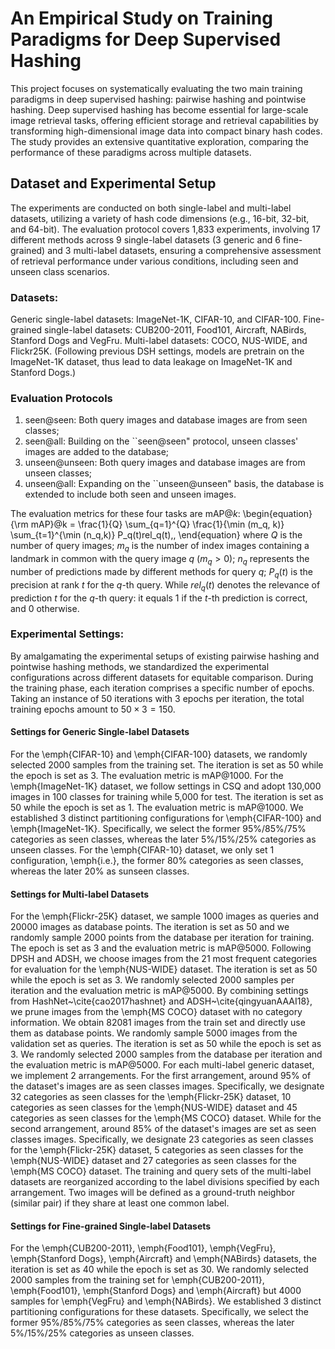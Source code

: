 # An Empirical Study on Training Paradigms for Deep Supervised Hashing

This project focuses on systematically evaluating the two main training paradigms in deep supervised hashing: pairwise hashing and pointwise hashing. Deep supervised hashing has become essential for large-scale image retrieval tasks, offering efficient storage and retrieval capabilities by transforming high-dimensional image data into compact binary hash codes. The study provides an extensive quantitative exploration, comparing the performance of these paradigms across multiple datasets.

## Dataset and Experimental Setup

The experiments are conducted on both single-label and multi-label datasets, utilizing a variety of hash code dimensions (e.g., 16-bit, 32-bit, and 64-bit). The evaluation protocol covers 1,833 experiments, involving 17 different methods across 9 single-label datasets (3 generic and 6 fine-grained) and 3 multi-label datasets, ensuring a comprehensive assessment of retrieval performance under various conditions, including seen and unseen class scenarios.

### Datasets:
Generic single-label datasets: ImageNet-1K, CIFAR-10, and CIFAR-100.
Fine-grained single-label datasets: CUB200-2011, Food101, Aircraft, NABirds, Stanford Dogs and VegFru.
Multi-label datasets: COCO, NUS-WIDE, and Flickr25K.
(Following previous DSH settings, models are pretrain on the ImageNet-1K dataset, thus lead to data leakage on ImageNet-1K and Stanford Dogs.)

### Evaluation Protocols
1) seen@seen: Both query images and database images are from seen classes; 
2) seen@all: Building on the ``seen@seen" protocol, unseen classes' images are added to the database;
3) unseen@unseen: Both query images and database images are from unseen classes;
4) unseen@all: Expanding on the ``unseen@unseen" basis, the database is extended to include both seen and unseen images.

The evaluation metrics for these four tasks are mAP@$k$:
\begin{equation}
    {\rm mAP}@k = \frac{1}{Q} \sum_{q=1}^{Q} \frac{1}{\min (m_q, k)} \sum_{t=1}^{\min (n_q,k)} P_q(t)rel_q(t)\,,
\end{equation}
where $Q$ is the number of query images; $m_q$ is the number of index images containing a landmark in common with the query image $q$ ($m_q > 0$); $n_q$ represents the number of predictions made by different methods for query $q$; $P_q(t)$ is the precision at rank $t$ for the $q$-th query. While $rel_q(t)$ denotes the relevance of prediction $t$ for the $q$-th query: it equals $1$ if the $t$-th prediction is correct, and $0$ otherwise.  

### Experimental Settings:
By amalgamating the experimental setups of existing pairwise hashing and pointwise hashing methods, we standardized the experimental configurations across different datasets for equitable comparison. During the training phase, each iteration comprises a specific number of epochs. Taking an instance of 50 iterations with 3 epochs per iteration, the total training epochs amount to $50 \times 3 = 150$.

#### Settings for Generic Single-label Datasets
For the \emph{CIFAR-10} and \emph{CIFAR-100} datasets, we randomly selected 2000 samples from the training set. The iteration is set as 50 while the epoch is set as 3. The evaluation metric is mAP@1000. For the \emph{ImageNet-1K} dataset, we follow settings in CSQ and adopt 130,000 images in 100 classes for training while 5,000 for test. The iteration is set as 50 while the epoch is set as 1. The evaluation metric is mAP@1000. We established 3 distinct partitioning configurations for \emph{CIFAR-100} and \emph{ImageNet-1K}. Specifically, we select the former 95\%/85\%/75\% categories as seen classes, whereas the later 5\%/15\%/25\% categories as unseen classes. For the \emph{CIFAR-10} dataset, we only set 1 configuration, \emph{i.e.}, the former 80\% categories as seen classes, whereas the later 20\% as sunseen classes. 

#### Settings for Multi-label Datasets
For the \emph{Flickr-25K} dataset, we sample 1000 images as queries and 20000 images as database points. The iteration is set as 50 and we randomly sample 2000 points from the database per iteration for training. The epoch is set as 3 and the evaluation metric is mAP@5000. Following DPSH and ADSH, we choose images from the 21 most frequent categories for evaluation for the \emph{NUS-WIDE} dataset. The iteration is set as 50 while the epoch is set as 3. We randomly selected 2000 samples per iteration and the evaluation metric is mAP@5000. By combining settings from HashNet~\cite{cao2017hashnet} and ADSH~\cite{qingyuanAAAI18}, we prune images from the \emph{MS COCO} dataset with no category information. We obtain 82081 images from the train set and directly use them as database points. We randomly sample 5000 images from the validation set as queries. The iteration is set as 50 while the epoch is set as 3. We randomly selected 2000 samples from the database per iteration and the evaluation metric is mAP@5000. For each multi-label generic dataset, we implement 2 arrangements. For the first arrangement, around 95\% of the dataset's images are as seen classes images. Specifically, we designate 32 categories as seen classes for the \emph{Flickr-25K} dataset, 10 categories as seen classes for the \emph{NUS-WIDE} dataset and 45 categories as seen classes for the \emph{MS COCO} dataset. While for the second arrangement, around 85\% of the dataset's images are set as seen classes images. Specifically, we designate 23 categories as seen classes for the \emph{Flickr-25K} dataset, 5 categories as seen classes for the \emph{NUS-WIDE} dataset and 27 categories as seen classes for the \emph{MS COCO} dataset. The training and query sets of the multi-label datasets are reorganized according to the label divisions specified by each arrangement. Two images will be defined as a ground-truth neighbor (similar pair) if they share at least one common label.

#### Settings for Fine-grained Single-label Datasets
For the \emph{CUB200-2011}, \emph{Food101}, \emph{VegFru}, \emph{Stanford Dogs}, \emph{Aircraft} and \emph{NABirds} datasets, the iteration is set as 40 while the epoch is set as 30. We randomly selected 2000 samples from the training set for \emph{CUB200-2011}, \emph{Food101}, \emph{Stanford Dogs} and \emph{Aircraft} but 4000 samples for \emph{VegFru} and \emph{NABirds}. We established 3 distinct partitioning configurations for these datasets. Specifically, we select the former 95\%/85\%/75\% categories as seen classes, whereas the later 5\%/15\%/25\% categories as unseen classes.
